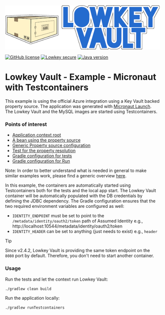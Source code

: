 ![LowkeyVault](https://raw.githubusercontent.com/nagyesta/lowkey-vault/main/.github/assets/LowkeyVault-logo-full.png)

[![GitHub license](https://img.shields.io/github/license/nagyesta/lowkey-vault-example?color=informational)](https://raw.githubusercontent.com/nagyesta/lowkey-vault-example/main/LICENSE)
[![Lowkey secure](https://img.shields.io/badge/lowkey-secure-0066CC)](https://github.com/nagyesta/lowkey-vault)
[![Java version](https://img.shields.io/badge/Java%20version-17-yellow?logo=java)](https://img.shields.io/badge/Java%20version-17-yellow?logo=java)

# Lowkey Vault - Example - Micronaut with Testcontainers

This example is using the official Azure integration using a Key Vault backed property source. The application
was generated with [Micronaut Launch](https://micronaut.io/launch/). The Lowkey Vault and the MySQL images are started 
using Testcontainers.

### Points of interest

* [Application context root](./src/main/java/com/github/nagyesta/lowkeyvault/example/micronaut/Application.java)
* [A bean using the property source](./src/main/java/com/github/nagyesta/lowkeyvault/example/micronaut/MySqlConnectionCheck.java)
* [Generic Property source configuration](./src/main/resources/application.properties)
* [Test for the property resolution](./src/test/java/com/github/nagyesta/lowkeyvault/example/micronaut/MicronautAkvDemoTest.java)
* [Gradle configuration for tests](./build.gradle.kts#L73)
* [Gradle configuration for Run](./build.gradle.kts#L82)

Note: In order to better understand what is needed in general to make similar examples work, please find a generic overview [here](https://github.com/nagyesta/lowkey-vault/wiki/Example:-How-can-you-use-Lowkey-Vault-in-your-tests).

In this example, the containers are automatically started using Testcontainers both for the tests and the local app start.
The Lowkey Vault container will be automatically populated with the DB credentials by defining the JDBC dependency.
The Gradle configuration ensures that the two required environment variables are configured as well:
* ```IDENTITY_ENDPOINT``` must be set to point to the `/metadata/identity/oauth2/token` path of Assumed Identity e.g., http://localhost:10544/metadata/identity/oauth2/token
* ```IDENTITY_HEADER``` can be set to anything (just needs to exist) e.g., `header`

> [!TIP]
> Since v2.4.2, Lowkey Vault is providing the same token endpoint on the `8080` port by default. Therefore, you don't need to start another container.

### Usage

Run the tests and let the context run Lowkey Vault:

```shell
./gradlew clean build
```

Run the application locally:

```shell
./gradlew runTestcontainers
```
